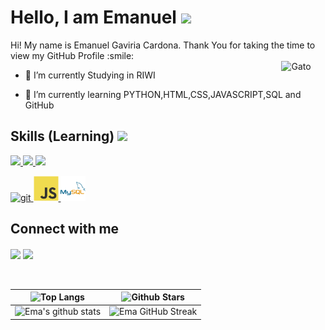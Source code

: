 <h1> Hello, I am Emanuel <img src = "https://raw.githubusercontent.com/MartinHeinz/MartinHeinz/master/wave.gif" width = 30px> </h1>
<p align='center'>
</p>

<div size='20px'> Hi! My name is Emanuel Gaviria Cardona. Thank You for taking the time to view my GitHub Profile :smile: 
</div>

<img width="14%" align="right" alt="Gato" src="https://imgs.search.brave.com/VF1xxg_FjVXyEL0qr6o5PYYJU4WgK48FJU6GFV1zwUA/rs:fit:860:0:0:0/g:ce/aHR0cHM6Ly9pbWdz/LnNlYXJjaC5icmF2/ZS5jb20vMDYtUFVH/eW9KOXZsV1VaNWZS/TGJtNVZyczRsNkRV/c0wwLVpvY1I1ek9J/Yy9yczpmaXQ6NTAw/OjA6MDowL2c6Y2Uv/YUhSMGNITTZMeTlw/YURFdS9jbVZrWW5W/aVlteGxMbTVsL2RD/OXBiV0ZuWlM0eE5E/TXovTmpBNE56a3dM/alUxTlRBdi9jM1Fz/YzIxaGJHd3NOVEEz/L2VEVXdOeTF3WVdR/c05qQXcvZURZd01D/eG1PR1k0WmpndS9h/bkJu"/>

- 🔭 I’m currently Studying in RIWI
  
- 🌱 I’m currently learning PYTHON,HTML,CSS,JAVASCRIPT,SQL and GitHub

<h2> Skills (Learning) <img src = "https://media2.giphy.com/media/QssGEmpkyEOhBCb7e1/giphy.gif?cid=ecf05e47a0n3gi1bfqntqmob8g9aid1oyj2wr3ds3mg700bl&rid=giphy.gif" width = 32px> </h2>
<a href= > <img width ='32px' src ='https://raw.githubusercontent.com/rahulbanerjee26/githubAboutMeGenerator/main/icons/python.svg'> </a>
<a href= > <img width ='32px' src ='https://raw.githubusercontent.com/rahulbanerjee26/githubAboutMeGenerator/main/icons/css.svg'> </a>
<a href=> <img width ='32px' src ='https://raw.githubusercontent.com/rahulbanerjee26/githubAboutMeGenerator/main/icons/html.svg'> </a>
<p align="left"> <a href="https://git-scm.com/" target="_blank" rel="noreferrer"> <img src="https://www.vectorlogo.zone/logos/git-scm/git-scm-icon.svg" alt="git" width="40" height="40"/> </a> <a href="https://developer.mozilla.org/en-US/docs/Web/JavaScript" target="_blank" rel="noreferrer"> <img src="https://raw.githubusercontent.com/devicons/devicon/master/icons/javascript/javascript-original.svg" alt="javascript" width="40" height="40"/> </a> <a href="https://www.mysql.com/" target="_blank" rel="noreferrer"> <img src="https://raw.githubusercontent.com/devicons/devicon/master/icons/mysql/mysql-original-wordmark.svg" alt="mysql" width="40" height="40"/> </a> </p>


<h2> Connect with me</h2>
<a href = 'https://www.linkedin.com/in/emanuel-gaviria-aa6b96286/'> <img width = '32px' align= 'center' src="https://raw.githubusercontent.com/rahulbanerjee26/githubAboutMeGenerator/main/icons/linked-in-alt.svg"/></a>
<a href = 'https://github.com/Ema-cr'> <img width = '32px' align= 'center' src="https://raw.githubusercontent.com/rahulbanerjee26/githubAboutMeGenerator/main/icons/github.svg"/></a>
  
<br>
<br>
  <br>
  
| ![Top Langs](https://github-readme-stats.vercel.app/api/top-langs/?username=Ema-cr&theme=tokyonight) | ![Github Stars](https://github-readme-stats.vercel.app/api?username=Ema-cr&show_icons=true&locale=en&count_private=true&hide_rank=true&custom_title=My%20GitHub%20Stats&disable_animations=true&theme=tokyonight) |
| --- | --- |
| ![Ema's github stats](https://github-readme-stats.vercel.app/api?username=Ema-cr&show_icons=true&theme=tokyonight) | ![Ema GitHub Streak](https://github-readme-streak-stats.herokuapp.com/?user=Ema-cr&theme=tokyonight) |


<br>
